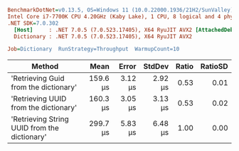 ``` ini

BenchmarkDotNet=v0.13.5, OS=Windows 11 (10.0.22000.1936/21H2/SunValley)
Intel Core i7-7700K CPU 4.20GHz (Kaby Lake), 1 CPU, 8 logical and 4 physical cores
.NET SDK=7.0.302
  [Host]     : .NET 7.0.5 (7.0.523.17405), X64 RyuJIT AVX2 [AttachedDebugger]
  Dictionary : .NET 7.0.5 (7.0.523.17405), X64 RyuJIT AVX2

Job=Dictionary  RunStrategy=Throughput  WarmupCount=10  

```
|                                       Method |     Mean |   Error |  StdDev | Ratio | RatioSD |
|--------------------------------------------- |---------:|--------:|--------:|------:|--------:|
|        &#39;Retrieving Guid from the dictionary&#39; | 159.6 μs | 3.12 μs | 2.92 μs |  0.53 |    0.01 |
|        &#39;Retrieving UUID from the dictionary&#39; | 160.3 μs | 3.05 μs | 3.13 μs |  0.53 |    0.02 |
| &#39;Retrieving String UUID from the dictionary&#39; | 299.7 μs | 5.83 μs | 6.48 μs |  1.00 |    0.00 |
